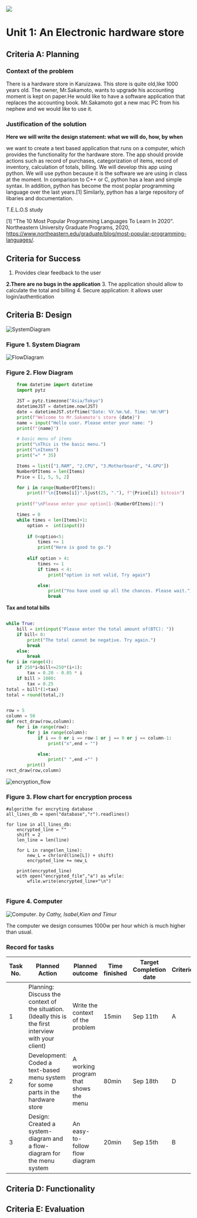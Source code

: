 
![](image)
# Unit 1: An Electronic hardware store
## Criteria A: Planning
### Context of the problem
There is a hardware store in Karuizawa. This store is quite old,like 1000 years old. The owner, Mr.Sakamoto, wants to upgrade his accounting moment is kept on paper.He would like to have a software application that replaces the accounting book. Mr.Sakamoto got a new mac PC from his nephew and we would like to use it.

### Justification of the solution 
**Here we will write the design statement: what we will do, how, by when**

we want to create a text based application that runs on a computer, which provides the functionality for the hardware store. The app should provide actions such as record of purchases, categorization of items, record of inventory, calculation of totals, billing. We will develop this app using python. We will use python because it is the software we are using in class at the moment. In comparison to C++ or C, python has a lean and simple syntax. In addition, python has become the most poplar programming language over the last years.[1] Similarly, python has a large repository of libaries and documentation.

T.E.L.O.S study

[1] "The 10 Most Popular Programming Languages To Learn In 2020". Northeastern University Graduate Programs, 2020, https://www.northeastern.edu/graduate/blog/most-popular-programming-languages/. 

## Criteria for Success
1. Provides clear feedback to the user

**2.There are no bugs in the application**
3. The application should allow to calculate the total and billing
4. Secure application: it allows user login/authentication


## Criteria B: Design
![SystemDiagram](https://github.com/cathymonkey/Unit-1/blob/master/SystemDiagram.png)
### Figure 1. System Diagram

![FlowDiagram](https://github.com/cathymonkey/Unit-1/blob/master/FlowDiagram.png)
### Figure 2. Flow Diagram

```.py
	from datetime import datetime
	import pytz

	JST = pytz.timezone("Asia/Tokyo")
	datetimeJST = datetime.now(JST)
	date = datetimeJST.strftime("Date: %Y.%m.%d. Time: %H:%M")
	print(f"Welcome to Mr.Sakamoto's store {date}")
	name = input("Hello user. Please enter your name: ")
	print(f"{name}")

	# basic menu of items
	print("\nThis is the basic menu.")
	print("\nItems")
	print("=" * 35)

	Items = list(["1.RAM", "2.CPU", "3.Motherboard", "4.GPU"])
	NumberOfItems = len(Items)
	Price = [1, 5, 5, 2]

	for i in range(NumberOfItems):
		print(f"\n{Items[i]}".ljust(25, "."), f"{Price[i]} bitcoin")
		
	print(f"\nPlease enter your option[1-{NumberOfItems}]:")

	times = 0
	while times < len(Items)+1:
		option =  int(input())
	
		if 0<option<5:
			times += 1
			print("Here is good to go.")
	
		elif option > 4:
			times += 1
			if times < 4:
	    		print("option is not valid, Try again")

			else:
	    		print("You have used up all the chances. Please wait.")
	    		break
```

**Tax and total bills**
```.py

while True:
    bill = int(input("Please enter the total amount of(BTC): "))
    if bill< 0:
        print("The total cannot be negative. Try again.")
        break
    else:
        break
for i in range(4):
    if 250*i<bill<=250*(i+1):
        tax = 0.20 - 0.05 * i
    if bill > 1000:
        tax = 0.25
total = bill*(1+tax)
total = round(total,2)


row = 5
column = 50
def rect_draw(row,column):
    for i in range(row):
        for j in range(column):
            if i == 0 or i == row-1 or j == 0 or j == column-1:
                print("x",end = "")

            else:
                print(" ",end ="" )
        print()
rect_draw(row,column)

```
![encryption_flow](https://github.com/cathymonkey/Unit-1/blob/master/encryption_flow.png)
### Figure 3. Flow chart for encryption process 
```
#algorithm for encryting database
all_lines_db = open("database","r").readlines()

for line in all_lines_db:
    encrypted_line = ""
    shift = 2
    len_line = len(line)
    
    for L in range(len_line):
    	new_L = chr(ord(line[L]) + shift)
        encrypted_line += new_L
	
    print(encrypted_line)
    with open("encrypted_file","a") as wfile:
        wfile.write(encrypted_line+"\n")
	
```
### Figure 4. Computer  
![Computer](https://github.com/cathymonkey/Unit-1/blob/master/computer.jpg). *by Cathy, Isabel,Kien and Timur*

The computer we design consumes 1000w per hour which is much higher than usual. 



### Record for tasks


| Task No. | Planned Action                                                                                        | Planned outcome                       | Time finished  | Target Completion date | Criterion |
|----------|-------------------------------------------------------------------------------------------------------|---------------------------------------|----------------|------------------------|-----------|
| 1        | Planning: Discuss the context of the situation.(Ideally this is the first interview with your client) | Write the context of  the problem     | 15min          | Sep 11th               | A         |
| 2        | Development: Coded a text-based menu system for some parts in the hardware store                      | A working program that shows the menu | 80min          | Sep 18th               | D         |
| 3        | Design: Created a system-diagram and a flow-diagram for the menu system                               | An easy-to-follow flow diagram        | 20min          | Sep 15th               | B         |

## Criteria D: Functionality

## Criteria E: Evaluation
